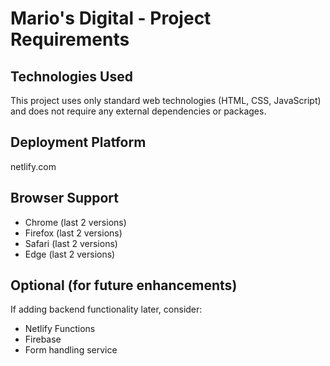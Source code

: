 # Mario's Digital - Project Requirements

## Technologies Used
This project uses only standard web technologies (HTML, CSS, JavaScript) and does not require any external dependencies or packages.

## Deployment Platform
netlify.com

## Browser Support
- Chrome (last 2 versions)
- Firefox (last 2 versions) 
- Safari (last 2 versions)
- Edge (last 2 versions)

## Optional (for future enhancements)
If adding backend functionality later, consider:
- Netlify Functions
- Firebase
- Form handling service
